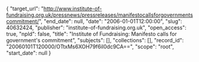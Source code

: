 {
  "target_url": "http://www.institute-of-fundraising.org.uk/pressnews/pressreleases/manifestocallsforgovernmentscommitment/", 
  "end_date": null, 
  "date": "2006-01-01T12:00:00", 
  "slug": 40632424, 
  "publisher": "institute-of-fundraising.org.uk", 
  "open_access": true, 
  "npld": false, 
  "title": "Institute of Fundraising: Manifesto calls for government's commitment", 
  "subjects": [], 
  "collections": [], 
  "record_id": "20060101T120000/OTtxMs6XOH79f6il0dc9CA==", 
  "scope": "root", 
  "start_date": null
}

